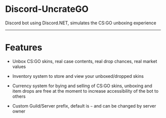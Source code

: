 # Discord-UncrateGO
Discord bot using Discord.NET, simulates the CS:GO unboxing experience 

***

# Features

* Unbox CS:GO skins, real case contents, real drop chances, real market values

* Inventory system to store and view your unboxed/dropped skins

* Currency system for bying and selling of CS:GO skins, unboxing and item drops are free at the moment to increase accessibility of the bot to others

* Custom Guild/Server prefix, default is `~` and can be changed by server owner
